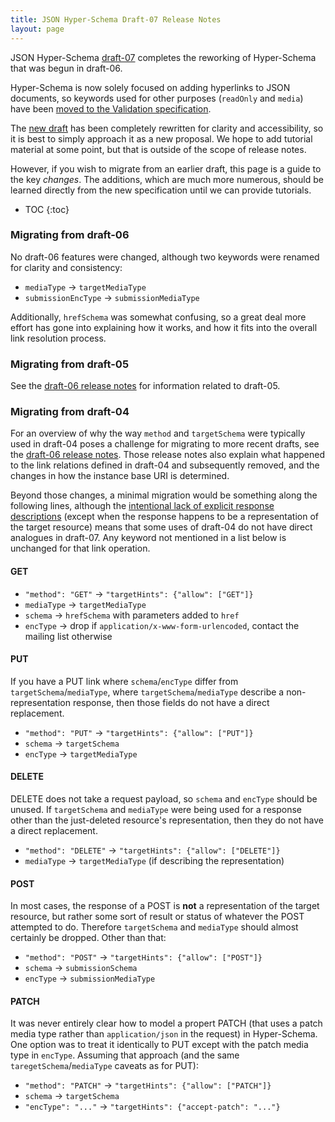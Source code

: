 ```yaml
---
title: JSON Hyper-Schema Draft-07 Release Notes
layout: page
---
```


JSON Hyper-Schema [draft-07](json-schema-hypermedia.html) completes the
reworking of Hyper-Schema that was begun in draft-06.

Hyper-Schema is now solely focused on adding hyperlinks to JSON documents,
so keywords used for other purposes (`readOnly` and `media`) have been
[moved to the Validation specification](json-schema-release-notes.html).

The [new draft](json-schema-hypermedia.html) has been completely rewritten
for clarity and accessibility, so it is best to simply approach it as a new
proposal.  We hope to add tutorial material at some point, but that is
outside of the scope of release notes.

However, if you wish to migrate from an earlier draft, this page is a guide
to the key _changes_.  The additions, which are much more numerous,
should be learned directly from the new specification until we can provide
tutorials.

* TOC
{:toc}


### Migrating from draft-06

No draft-06 features were changed, although two keywords were renamed
for clarity and consistency:

* `mediaType` -> `targetMediaType`
* `submissionEncType` -> `submissionMediaType`

Additionally, `hrefSchema` was somewhat confusing, so a great deal
more effort has gone into explaining how it works, and how it fits
into the overall link resolution process.

### Migrating from draft-05

See the [draft-06 release notes](../draft-06/json-hyper-schema-migration-faq.html)
for information related to draft-05.

### Migrating from draft-04

For an overview of why the way `method` and `targetSchema` were typically used
in draft-04 poses a challenge for migrating to more recent drafts, see
the [draft-06 release notes](../draft-06/json-hyper-schema-migration-faq.html).
Those release notes also explain what happened to the link relations defined
in draft-04 and subsequently removed, and the changes in how the instance
base URI is determined.

Beyond those changes, a minimal migration would be something along the
following lines, although the
[intentional lack of explicit response descriptions](json-schema-hypermedia.html#rfc.appendix.A.2)
(except when the response happens to be a representation of the target resource)
means that some uses of draft-04 do not have direct analogues in draft-07.
Any keyword not mentioned in a list below is unchanged for that link operation.

#### GET

* `"method": "GET"` -> `"targetHints": {"allow": ["GET"]}`
* `mediaType` -> `targetMediaType`
* `schema` -> `hrefSchema` with parameters added to `href`
* `encType` -> drop if `application/x-www-form-urlencoded`, contact the mailing list otherwise

#### PUT

If you have a PUT link where `schema`/`encType` differ from
`targetSchema`/`mediaType`, where `targetSchema`/`mediaType`
describe a non-representation response, then those fields do
not have a direct replacement.

* `"method": "PUT"` -> `"targetHints": {"allow": ["PUT"]}`
* `schema` -> `targetSchema`
* `encType` -> `targetMediaType`

#### DELETE

DELETE does not take a request payload, so `schema` and `encType`
should be unused.  If `targetSchema` and `mediaType` were being
used for a response other than the just-deleted resource's representation,
then they do not have a direct replacement.

* `"method": "DELETE"` -> `"targetHints": {"allow": ["DELETE"]}`
* `mediaType` -> `targetMediaType` (if describing the representation)

#### POST

In most cases, the response of a POST is **not** a representation of the
target resource, but rather some sort of result or status of whatever
the POST attempted to do.  Therefore `targetSchema` and `mediaType`
should almost certainly be dropped.  Other than that:

* `"method": "POST"` -> `"targetHints": {"allow": ["POST"]}`
* `schema` -> `submissionSchema`
* `encType` -> `submissionMediaType`

#### PATCH

It was never entirely clear how to model a propert PATCH (that uses
a patch media type rather than `application/json` in the request) in Hyper-Schema.
One option was to treat it identically to PUT except with the patch media type
in `encType`.  Assuming that approach (and the same `taregetSchema`/`mediaType`
caveats as for PUT):

* `"method": "PATCH"` -> `"targetHints": {"allow": ["PATCH"]}`
* `schema` -> `targetSchema`
* `"encType": "..."` -> `"targetHints": {"accept-patch": "..."}`

